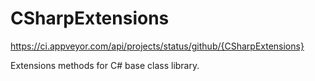 CSharpExtensions
================

https://ci.appveyor.com/api/projects/status/github/{CSharpExtensions}

Extensions methods for C# base class library.
